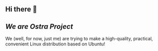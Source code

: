 ## Hi there 👋
***We are Ostra Project***
----
We (well, for now, just me) are trying to make a high-quality, practical, convenient Linux distribution based on Ubuntu!